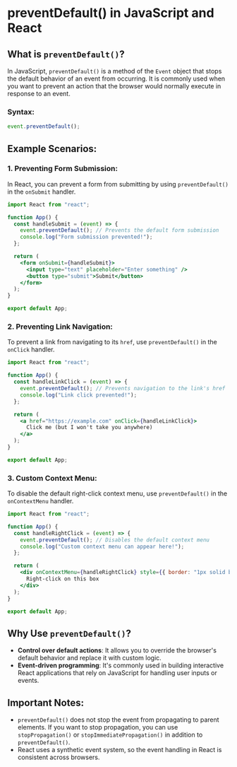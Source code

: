 # preventDefault() in JavaScript and React

## What is `preventDefault()`?

In JavaScript, `preventDefault()` is a method of the `Event` object that stops the default behavior of an event from occurring. It is commonly used when you want to prevent an action that the browser would normally execute in response to an event.

### Syntax:

```jsx
event.preventDefault();
```

## Example Scenarios:

### **1. Preventing Form Submission:**

In React, you can prevent a form from submitting by using `preventDefault()` in the `onSubmit` handler.

```jsx
import React from "react";

function App() {
  const handleSubmit = (event) => {
    event.preventDefault(); // Prevents the default form submission
    console.log("Form submission prevented!");
  };

  return (
    <form onSubmit={handleSubmit}>
      <input type="text" placeholder="Enter something" />
      <button type="submit">Submit</button>
    </form>
  );
}

export default App;
```

### **2. Preventing Link Navigation:**

To prevent a link from navigating to its `href`, use `preventDefault()` in the `onClick` handler.

```jsx
import React from "react";

function App() {
  const handleLinkClick = (event) => {
    event.preventDefault(); // Prevents navigation to the link's href
    console.log("Link click prevented!");
  };

  return (
    <a href="https://example.com" onClick={handleLinkClick}>
      Click me (but I won't take you anywhere)
    </a>
  );
}

export default App;
```

### **3. Custom Context Menu:**

To disable the default right-click context menu, use `preventDefault()` in the `onContextMenu` handler.

```jsx
import React from "react";

function App() {
  const handleRightClick = (event) => {
    event.preventDefault(); // Disables the default context menu
    console.log("Custom context menu can appear here!");
  };

  return (
    <div onContextMenu={handleRightClick} style={{ border: "1px solid black", padding: "20px" }}>
      Right-click on this box
    </div>
  );
}

export default App;
```

## Why Use `preventDefault()`?

- **Control over default actions**: It allows you to override the browser's default behavior and replace it with custom logic.
- **Event-driven programming**: It's commonly used in building interactive React applications that rely on JavaScript for handling user inputs or events.

## Important Notes:

- `preventDefault()` does not stop the event from propagating to parent elements. If you want to stop propagation, you can use `stopPropagation()` or `stopImmediatePropagation()` in addition to `preventDefault()`.
- React uses a synthetic event system, so the event handling in React is consistent across browsers.
